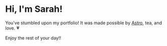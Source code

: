 # Hi, I'm Sarah!

You've stumbled upon my portfolio! It was made possible by [Astro](https://astro.build/), tea, and love. 💗

Enjoy the rest of your day!!
